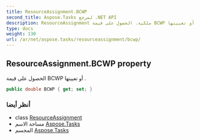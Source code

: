 ```yaml
---
title: ResourceAssignment.BCWP
second_title: Aspose.Tasks لمرجع .NET API
description: ResourceAssignment ملكية. الحصول على قيمة BCWP أو تعيينها .
type: docs
weight: 130
url: /ar/net/aspose.tasks/resourceassignment/bcwp/
---
```

## ResourceAssignment.BCWP property

الحصول على قيمة BCWP أو تعيينها .

```csharp
public double BCWP { get; set; }
```

### أنظر أيضا

* class [ResourceAssignment](../)
* مساحة الاسم [Aspose.Tasks](../../resourceassignment/)
* المجسم [Aspose.Tasks](../../../)


